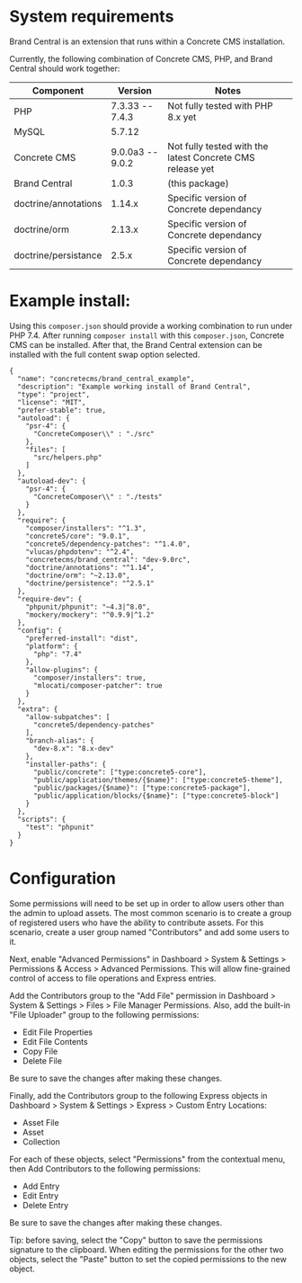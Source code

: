 # System requirements

Brand Central is an extension that runs within a Concrete CMS installation. 

Currently, the following combination of Concrete CMS, PHP, and Brand Central should work together:

| Component            | Version          | Notes                                                     |
|----------------------|------------------|-----------------------------------------------------------|
| PHP                  | 7.3.33 -- 7.4.3  | Not fully tested with PHP 8.x yet                         |
| MySQL                | 5.7.12           |                                                           |
| Concrete CMS         | 9.0.0a3 -- 9.0.2 | Not fully tested with the latest Concrete CMS release yet |
| Brand Central        | 1.0.3            | (this package)                                            |
| doctrine/annotations | 1.14.x           | Specific version of Concrete dependancy                   |
| doctrine/orm         | 2.13.x           | Specific version of Concrete dependancy                   |
| doctrine/persistance | 2.5.x            | Specific version of Concrete dependancy                   |


# Example install:

Using this `composer.json` should provide a working combination to run
under PHP 7.4. After running `composer install` with this
`composer.json`, Concrete CMS can be installed. After that, the Brand
Central extension can be installed with the full content swap option
selected.

```
{
  "name": "concretecms/brand_central_example",
  "description": "Example working install of Brand Central",
  "type": "project",
  "license": "MIT",
  "prefer-stable": true,
  "autoload": {
    "psr-4": {
      "ConcreteComposer\\" : "./src"
    },
    "files": [
      "src/helpers.php"
    ]
  },
  "autoload-dev": {
    "psr-4": {
      "ConcreteComposer\\" : "./tests"
    }
  },
  "require": {
    "composer/installers": "^1.3",
    "concrete5/core": "9.0.1",
    "concrete5/dependency-patches": "^1.4.0",
    "vlucas/phpdotenv": "^2.4",
    "concretecms/brand_central": "dev-9.0rc",
    "doctrine/annotations": "^1.14",
    "doctrine/orm": "~2.13.0",
    "doctrine/persistence": "^2.5.1"
  },
  "require-dev": {
    "phpunit/phpunit": "~4.3|^8.0",
    "mockery/mockery": "^0.9.9|^1.2"
  },
  "config": {
    "preferred-install": "dist",
    "platform": {
      "php": "7.4"
    },
    "allow-plugins": {
      "composer/installers": true,
      "mlocati/composer-patcher": true
    }
  },
  "extra": {
    "allow-subpatches": [
      "concrete5/dependency-patches"
    ],
    "branch-alias": {
      "dev-8.x": "8.x-dev"
    },
    "installer-paths": {
      "public/concrete": ["type:concrete5-core"],
      "public/application/themes/{$name}": ["type:concrete5-theme"],
      "public/packages/{$name}": ["type:concrete5-package"],
      "public/application/blocks/{$name}": ["type:concrete5-block"]
    }
  },
  "scripts": {
    "test": "phpunit"
  }
}
```

# Configuration

Some permissions will need to be set up in order to allow users other
than the admin to upload assets. The most common scenario is to create
a group of registered users who have the ability to contribute
assets. For this scenario, create a user group named "Contributors"
and add some users to it.

Next, enable "Advanced Permissions" in Dashboard > System & Settings >
Permissions & Access > Advanced Permissions. This will allow
fine-grained control of access to file operations and Express entries.

Add the Contributors group to the "Add File" permission in Dashboard >
System & Settings > Files > File Manager Permissions. Also, add the
built-in "File Uploader" group to the following permissions:
* Edit File Properties
* Edit File Contents
* Copy File
* Delete File

Be sure to save the changes after making these changes.

Finally, add the Contributors group to the following Express objects
in Dashboard > System & Settings > Express > Custom Entry Locations:
* Asset File
* Asset
* Collection

For each of these objects, select "Permissions" from the
contextual menu, then Add Contributors to the following permissions:
* Add Entry
* Edit Entry
* Delete Entry

Be sure to save the changes after making these changes.

Tip: before saving, select the "Copy" button to save the permissions
signature to the clipboard. When editing the permissions for the other
two objects, select the "Paste" button to set the copied permissions
to the new object.
